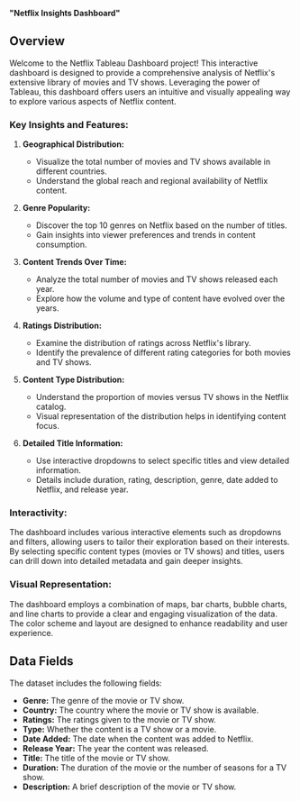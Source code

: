 **"Netflix Insights Dashboard"**

## Overview
Welcome to the Netflix Tableau Dashboard project! This interactive dashboard is designed to provide a comprehensive analysis of Netflix's extensive library of movies and TV shows. Leveraging the power of Tableau, this dashboard offers users an intuitive and visually appealing way to explore various aspects of Netflix content.

### Key Insights and Features:
1. **Geographical Distribution:**
   - Visualize the total number of movies and TV shows available in different countries.
   - Understand the global reach and regional availability of Netflix content.

2. **Genre Popularity:**
   - Discover the top 10 genres on Netflix based on the number of titles.
   - Gain insights into viewer preferences and trends in content consumption.

3. **Content Trends Over Time:**
   - Analyze the total number of movies and TV shows released each year.
   - Explore how the volume and type of content have evolved over the years.

4. **Ratings Distribution:**
   - Examine the distribution of ratings across Netflix's library.
   - Identify the prevalence of different rating categories for both movies and TV shows.

5. **Content Type Distribution:**
   - Understand the proportion of movies versus TV shows in the Netflix catalog.
   - Visual representation of the distribution helps in identifying content focus.

6. **Detailed Title Information:**
   - Use interactive dropdowns to select specific titles and view detailed information.
   - Details include duration, rating, description, genre, date added to Netflix, and release year.

### Interactivity:
The dashboard includes various interactive elements such as dropdowns and filters, allowing users to tailor their exploration based on their interests. By selecting specific content types (movies or TV shows) and titles, users can drill down into detailed metadata and gain deeper insights.

### Visual Representation:
The dashboard employs a combination of maps, bar charts, bubble charts, and line charts to provide a clear and engaging visualization of the data. The color scheme and layout are designed to enhance readability and user experience.

## Data Fields
The dataset includes the following fields:
- **Genre:** The genre of the movie or TV show.
- **Country:** The country where the movie or TV show is available.
- **Ratings:** The ratings given to the movie or TV show.
- **Type:** Whether the content is a TV show or a movie.
- **Date Added:** The date when the content was added to Netflix.
- **Release Year:** The year the content was released.
- **Title:** The title of the movie or TV show.
- **Duration:** The duration of the movie or the number of seasons for a TV show.
- **Description:** A brief description of the movie or TV show.
